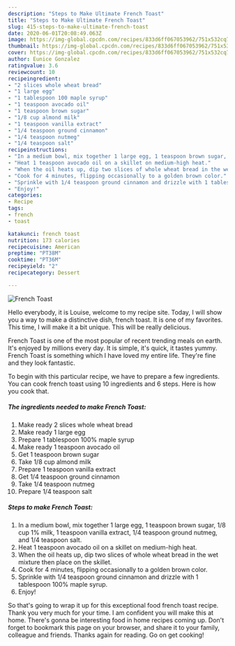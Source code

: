 ```yaml
---
description: "Steps to Make Ultimate French Toast"
title: "Steps to Make Ultimate French Toast"
slug: 415-steps-to-make-ultimate-french-toast
date: 2020-06-01T20:08:49.063Z
image: https://img-global.cpcdn.com/recipes/833d6ff067053962/751x532cq70/french-toast-recipe-main-photo.jpg
thumbnail: https://img-global.cpcdn.com/recipes/833d6ff067053962/751x532cq70/french-toast-recipe-main-photo.jpg
cover: https://img-global.cpcdn.com/recipes/833d6ff067053962/751x532cq70/french-toast-recipe-main-photo.jpg
author: Eunice Gonzalez
ratingvalue: 3.6
reviewcount: 10
recipeingredient:
- "2 slices whole wheat bread"
- "1 large egg"
- "1 tablespoon 100 maple syrup"
- "1 teaspoon avocado oil"
- "1 teaspoon brown sugar"
- "1/8 cup almond milk"
- "1 teaspoon vanilla extract"
- "1/4 teaspoon ground cinnamon"
- "1/4 teaspoon nutmeg"
- "1/4 teaspoon salt"
recipeinstructions:
- "In a medium bowl, mix together 1 large egg, 1 teaspoon brown sugar, 1/8 cup 1% milk, 1 teaspoon vanilla extract, 1/4 teaspoon ground nutmeg, and 1/4 teaspoon salt."
- "Heat 1 teaspoon avocado oil on a skillet on medium-high heat."
- "When the oil heats up, dip two slices of whole wheat bread in the wet mixture then place on the skillet."
- "Cook for 4 minutes, flipping occasionally to a golden brown color."
- "Sprinkle with 1/4 teaspoon ground cinnamon and drizzle with 1 tablespoon 100% maple syrup."
- "Enjoy!"
categories:
- Recipe
tags:
- french
- toast

katakunci: french toast 
nutrition: 173 calories
recipecuisine: American
preptime: "PT38M"
cooktime: "PT36M"
recipeyield: "2"
recipecategory: Dessert

---
```



![French Toast](https://img-global.cpcdn.com/recipes/833d6ff067053962/751x532cq70/french-toast-recipe-main-photo.jpg)

Hello everybody, it is Louise, welcome to my recipe site. Today, I will show you a way to make a distinctive dish, french toast. It is one of my favorites. This time, I will make it a bit unique. This will be really delicious.

French Toast is one of the most popular of recent trending meals on earth. It's enjoyed by millions every day. It is simple, it's quick, it tastes yummy. French Toast is something which I have loved my entire life. They're fine and they look fantastic.




To begin with this particular recipe, we have to prepare a few ingredients. You can cook french toast using 10 ingredients and 6 steps. Here is how you cook that.

<!--inarticleads1-->

##### The ingredients needed to make French Toast:

1. Make ready 2 slices whole wheat bread
1. Make ready 1 large egg
1. Prepare 1 tablespoon 100% maple syrup
1. Make ready 1 teaspoon avocado oil
1. Get 1 teaspoon brown sugar
1. Take 1/8 cup almond milk
1. Prepare 1 teaspoon vanilla extract
1. Get 1/4 teaspoon ground cinnamon
1. Take 1/4 teaspoon nutmeg
1. Prepare 1/4 teaspoon salt




<!--inarticleads2-->

##### Steps to make French Toast:

1. In a medium bowl, mix together 1 large egg, 1 teaspoon brown sugar, 1/8 cup 1% milk, 1 teaspoon vanilla extract, 1/4 teaspoon ground nutmeg, and 1/4 teaspoon salt.
1. Heat 1 teaspoon avocado oil on a skillet on medium-high heat.
1. When the oil heats up, dip two slices of whole wheat bread in the wet mixture then place on the skillet.
1. Cook for 4 minutes, flipping occasionally to a golden brown color.
1. Sprinkle with 1/4 teaspoon ground cinnamon and drizzle with 1 tablespoon 100% maple syrup.
1. Enjoy!




So that's going to wrap it up for this exceptional food french toast recipe. Thank you very much for your time. I am confident you will make this at home. There's gonna be interesting food in home recipes coming up. Don't forget to bookmark this page on your browser, and share it to your family, colleague and friends. Thanks again for reading. Go on get cooking!
